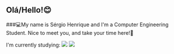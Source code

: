 ## Olá/Hello!😊
###💻My name is Sérgio Henrique and I'm a Computer Engineering Student. Nice to meet you, and take your time here!🦾

I'm currently studying:
<img src="https://cdn.jsdelivr.net/gh/devicons/devicon/icons/c/c-original.svg" /> <img src="https://cdn.jsdelivr.net/gh/devicons/devicon/icons/ionic/ionic-original.svg" />
<!--
**TheSergioHenrique/TheSergioHenrique** is a ✨ _special_ ✨ repository because its `README.md` (this file) appears on your GitHub profile.

Here are some ideas to get you started:

- 🔭 I’m currently working on ...
- 🌱 I’m currently learning ...
- 👯 I’m looking to collaborate on ...
- 🤔 I’m looking for help with ...
- 💬 Ask me about ...
- 📫 How to reach me: ...
- 😄 Pronouns: ...
- ⚡ Fun fact: ...
-->
